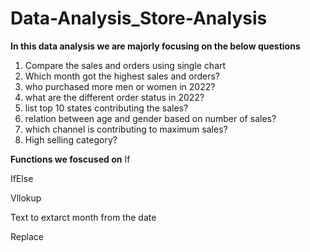# Data-Analysis_Store-Analysis

**In this data analysis we are majorly focusing on the  below questions**

1. Compare the sales and orders using single chart
2. Which month got the highest sales and orders?
3. who purchased more men or women in 2022?
4. what are the different order status in 2022?
5. list top 10 states contributing the sales?
6. relation between age and gender based on number of sales?
7. which channel is contributing to maximum sales?
8. High selling category?

**Functions we foscused on**
If

IfElse

Vllokup

Text to extarct month from the date

Replace
